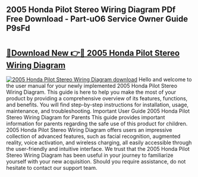 ## 2005 Honda Pilot Stereo Wiring Diagram PDf Free Download - Part-uO6 Service Owner Guide P9sFd

# <h2><a href="http://dfm8xu.blite.top/?on=2005+Honda+Pilot+Stereo+Wiring+Diagram">🔗Download New 👉🔴 2005 Honda Pilot Stereo Wiring Diagram</a></h2>

[![2005 Honda Pilot Stereo Wiring Diagram download](https://i.imgur.com/lujVjoI.png)](http://dfm8xu.blite.top/?on=2005+Honda+Pilot+Stereo+Wiring+Diagram)
Hello and welcome to the user manual for your newly implemented 2005 Honda Pilot Stereo Wiring Diagram. This guide is here to help you make the most of your product by providing a comprehensive overview of its features, functions, and benefits. You will find step-by-step instructions for installation, usage, maintenance, and troubleshooting. Important User Guide 2005 Honda Pilot Stereo Wiring Diagram for Parents This guide provides important information for parents regarding the safe use of this product for children. 2005 Honda Pilot Stereo Wiring Diagram offers users an impressive collection of advanced features, such as facial recognition, augmented reality, voice activation, and wireless charging, all easily accessible through the user-friendly and intuitive interface. We trust that the 2005 Honda Pilot Stereo Wiring Diagram has been useful in your journey to familiarize yourself with your new acquisition. Should you require assistance, do not hesitate to contact our support team.

